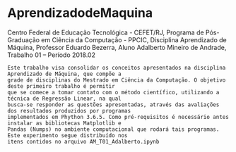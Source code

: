 # AprendizadodeMaquina
Centro Federal de Educação Tecnológica - CEFET/RJ,
Programa de Pós-Graduação em Ciência da Computação - PPCIC,
Disciplina Aprendizado de Máquina,
Professor Eduardo Bezerra,
Aluno Adalberto Mineiro de Andrade,
Trabalho 01 – Período 2018.02

    Este trabalho visa consolidar os conceitos apresentados na disciplina Aprendizado de Máquina, que compõe a 
    grade de disciplinas do Mestrado em Ciência da Computação. O objetivo deste primeiro trabalho é permitir 
    que se comece a tomar contato com o método científico, utilizando a técnica de Regressão Linear, na qual 
    busca-se responder as questões apresentadas, através das avaliações dos resultados produzidos por programas
    implementados em Phython 3.6.5. Como pré-requisitos é necessário antes instalar as bibliotecas Matplotlib e 
    Pandas (Numps) no ambiente computacional que rodará tais programas. Este experimento segue distribuído nos
    itens contidos no arquivo AM_T01_Adalberto.ipynb
